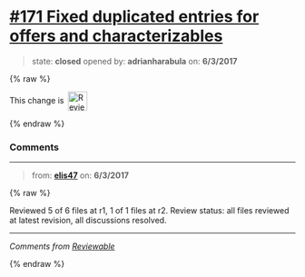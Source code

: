 # [\#171 Fixed duplicated entries for offers and characterizables](https://github.com/adrianharabula/condr/pull/171)

> state: **closed** opened by: **adrianharabula** on: **6/3/2017**

{% raw %}


<!-- Reviewable:start -->
This change is [<img src="https://reviewable.io/review_button.svg" height="34" align="absmiddle" alt="Reviewable"/>](https://reviewable.io/reviews/adrianharabula/condr/171)
<!-- Reviewable:end -->

{% endraw %}


### Comments

---
> from: [**elis47**](https://github.com/adrianharabula/condr/pull/171#issuecomment-306000005) on: **6/3/2017**

{% raw %}




Reviewed 5 of 6 files at r1, 1 of 1 files at r2.
Review status: all files reviewed at latest revision, all discussions resolved.

---



*Comments from [Reviewable](https://reviewable.io:443/reviews/adrianharabula/condr/171)*
<!-- Sent from Reviewable.io -->

{% endraw %}
